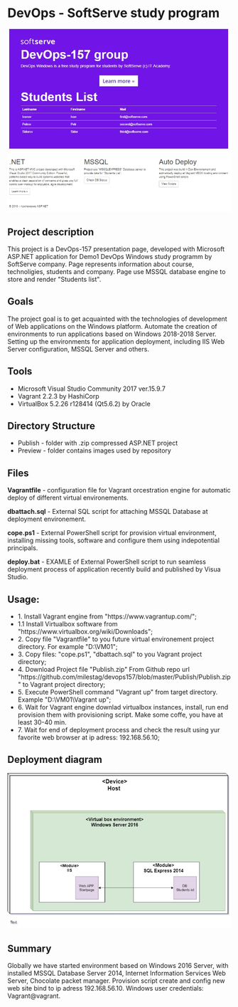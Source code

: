 <h1>DevOps - SoftServe study program</h1>
<hline>
<div align="center"><img src="https://github.com/milestag/devops157/blob/master/Preview/page_preview.jpg"></div>
<h2>Project description</h2>
This project is a DevOps-157 presentation page, developed with Microsoft ASP.NET application for Demo1 DevOps Windows study programm by SoftServe company. Page represents information about course, technoligies, students and company. Page use MSSQL database engine to store and render "Students list".
<hline>
<h2>Goals</h2>
The project goal is to get acquainted with the technologies of development of Web applications on the Windows platform. Automate the creation of environments to run applications based on Windows 2018-2018 Server. Setting up the environments for application deployment, including IIS Web Server configuration, MSSQL Server and others.
  <hline>
<h2>Tools</h2>
    <ul>
      <li>Microsoft Visual Studio Community 2017 ver.15.9.7</li>
      <li>Vagrant 2.2.3 by HashiCorp</li>
      <li>VirtualBox 5.2.26 r128414 (Qt5.6.2) by Oracle</li>
      </ul>
      <hline>
<h2>Directory Structure</h2>
 <ul>
 <li>Publish - folder with .zip compressed ASP.NET project</li>
 <li>Preview - folder contains images used by repository</li>
 </ul> 
<h2>Files</h2>
<p><strong>Vagrantfile</strong> - configuration file for Vagrant orcestration engine for automatic deploy of different virtual environements.</p>
<p><strong>dbattach.sql</strong> - External SQL script for attaching MSSQL Database at deployment environement.</p>
<p><strong>cope.ps1</strong> - External PowerShell script for provision virtual environment, installing missing tools, software and configure them using indepotential principals.</p>
<p><strong>deploy.bat</strong> - EXAMLE of External PowerShell script to run seamless deployment process of application recently build and published by Visua Studio.</p>
<hline>
<h2>Usage:</h2>
<ul>
  
  <li>1. Install Vagrant engine from "https://www.vagrantup.com/";</li>
  <li>1.1 Install Virtualbox software from "https://www.virtualbox.org/wiki/Downloads";
  <li>2. Copy file "Vagrantfile" to you future virtual environement project directory. For example "D:\VM01";</li>
  <li>3. Copy files: "cope.ps1", "dbattach.sql"	to you Vagrant project directory;</li>
  <li>4. Download Project file "Publish.zip" From Github repo url "https://github.com/milestag/devops157/blob/master/Publish/Publish.zip" to Vagrant project directory;</li>
  <li>5. Execute PowerShell command "Vagrant up" from target directory. Example "D:\VM01\Vagrant up";</li>
  <li>6. Wait for Vagrant engine downlad virtualbox instances, install, run end provision them with provisioning script. Make some  coffe, you have at least 30-40 min.</li>
  <li>7. Wait for end of deployment process and check the result using yur favorite web browser at ip adress: 192.168.56.10;</li>
  </ul>
<hline>
<h2>Deployment diagram</h2>
<div align="center"><img src="https://github.com/milestag/devops157/blob/master/Preview/Diagram.jpg?raw=true"></div>
<hline>
<h2>Summary</h2>
Globally we have started environment based on Windows 2016 Server, with installed MSSQL Database Server 2014, Internet Information Services Web Server, Chocolate packet manager. Provision script create and config new web site bind to ip adress 192.168.56.10. Windows user credentials: Vagrant@vagrant.
  

